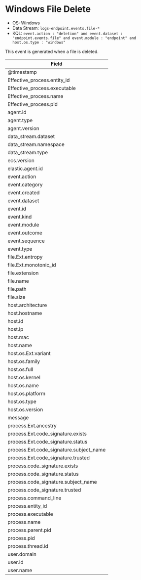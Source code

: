 # Windows File Delete

- OS: Windows
- Data Stream: `logs-endpoint.events.file-*`
- KQL: `event.action : "deletion" and event.dataset : "endpoint.events.file" and event.module : "endpoint" and host.os.type : "windows"`

This event is generated when a file is deleted.


| Field |
|---|
| @timestamp |
| Effective_process.entity_id |
| Effective_process.executable |
| Effective_process.name |
| Effective_process.pid |
| agent.id |
| agent.type |
| agent.version |
| data_stream.dataset |
| data_stream.namespace |
| data_stream.type |
| ecs.version |
| elastic.agent.id |
| event.action |
| event.category |
| event.created |
| event.dataset |
| event.id |
| event.kind |
| event.module |
| event.outcome |
| event.sequence |
| event.type |
| file.Ext.entropy |
| file.Ext.monotonic_id |
| file.extension |
| file.name |
| file.path |
| file.size |
| host.architecture |
| host.hostname |
| host.id |
| host.ip |
| host.mac |
| host.name |
| host.os.Ext.variant |
| host.os.family |
| host.os.full |
| host.os.kernel |
| host.os.name |
| host.os.platform |
| host.os.type |
| host.os.version |
| message |
| process.Ext.ancestry |
| process.Ext.code_signature.exists |
| process.Ext.code_signature.status |
| process.Ext.code_signature.subject_name |
| process.Ext.code_signature.trusted |
| process.code_signature.exists |
| process.code_signature.status |
| process.code_signature.subject_name |
| process.code_signature.trusted |
| process.command_line |
| process.entity_id |
| process.executable |
| process.name |
| process.parent.pid |
| process.pid |
| process.thread.id |
| user.domain |
| user.id |
| user.name |

